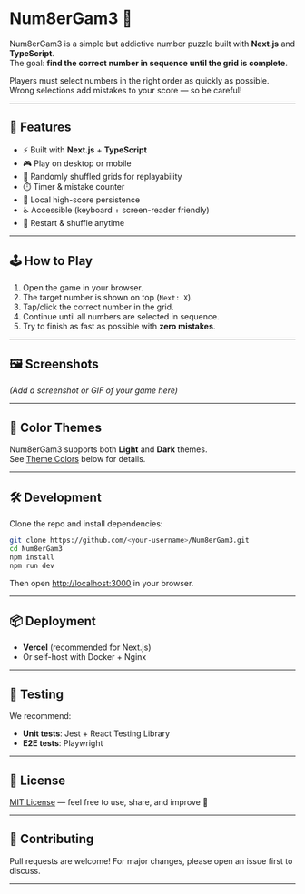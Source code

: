 # Num8erGam3 🎲

Num8erGam3 is a simple but addictive number puzzle built with **Next.js** and **TypeScript**.  
The goal: **find the correct number in sequence until the grid is complete**.  

Players must select numbers in the right order as quickly as possible.  
Wrong selections add mistakes to your score — so be careful!

---

## 🚀 Features
- ⚡ Built with **Next.js** + **TypeScript**
- 🎮 Play on desktop or mobile
- 🔄 Randomly shuffled grids for replayability
- ⏱️ Timer & mistake counter
- 💾 Local high-score persistence
- ♿ Accessible (keyboard + screen-reader friendly)
- 🔀 Restart & shuffle anytime

---

## 🕹️ How to Play
1. Open the game in your browser.
2. The target number is shown on top (`Next: X`).
3. Tap/click the correct number in the grid.
4. Continue until all numbers are selected in sequence.
5. Try to finish as fast as possible with **zero mistakes**.

---

## 🖼️ Screenshots
*(Add a screenshot or GIF of your game here)*

---

## 🎨 Color Themes
Num8erGam3 supports both **Light** and **Dark** themes.  
See [Theme Colors](#-theme-colors) below for details.

---

## 🛠️ Development
Clone the repo and install dependencies:

```bash
git clone https://github.com/<your-username>/Num8erGam3.git
cd Num8erGam3
npm install
npm run dev
````

Then open [http://localhost:3000](http://localhost:3000) in your browser.

---

## 📦 Deployment

* **Vercel** (recommended for Next.js)
* Or self-host with Docker + Nginx

---

## 🧪 Testing

We recommend:

* **Unit tests**: Jest + React Testing Library
* **E2E tests**: Playwright

---

## 📜 License

[MIT License](https://github.com/Shahryar-Pirooz/Num8erGam3/blob/f87177cd1267819e0670cafcc30ce1619bb52a23/LICENSE) — feel free to use, share, and improve 🎉

---

## 🤝 Contributing

Pull requests are welcome!
For major changes, please open an issue first to discuss.

---
